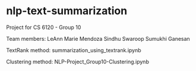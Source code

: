 # nlp-text-summarization
Project for CS 6120 - Group 10

Team members:
  LeAnn Marie Mendoza
  Sindhu Swaroop
  Sumukhi Ganesan

TextRank method: summarization_using_textrank.ipynb

Clustering method: NLP-Project_Group10-Clustering.ipynb
